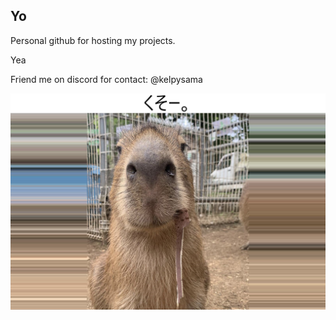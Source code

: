 ## Yo

Personal github for hosting my projects.

Yea

Friend me on discord for contact: @kelpysama

![「くそー」== "Damn"](https://github.com/JheKWall/JheKWall/blob/master/%E3%81%8F%E3%81%9D%E3%83%BC%E3%82%AB%E3%83%94%E3%83%90%E3%83%A9.jpg?raw=true)
